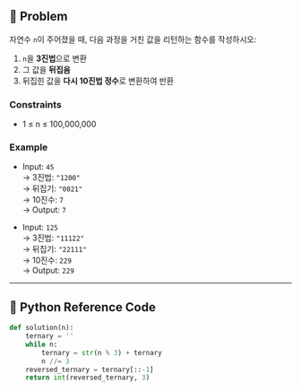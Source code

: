 ## 🧠 Problem
자연수 `n`이 주어졌을 때, 다음 과정을 거친 값을 리턴하는 함수를 작성하시오:

1. `n`을 **3진법**으로 변환
2. 그 값을 **뒤집음**
3. 뒤집힌 값을 **다시 10진법 정수**로 변환하여 반환

### Constraints
- 1 ≤ n ≤ 100,000,000

### Example

- Input: `45`  
  → 3진법: `"1200"`  
  → 뒤집기: `"0021"`  
  → 10진수: `7`  
  → Output: `7`

- Input: `125`  
  → 3진법: `"11122"`  
  → 뒤집기: `"22111"`  
  → 10진수: `229`  
  → Output: `229`

---

## 🐍 Python Reference Code

```python
def solution(n):
    ternary = ''
    while n:
        ternary = str(n % 3) + ternary
        n //= 3
    reversed_ternary = ternary[::-1]
    return int(reversed_ternary, 3)
```
